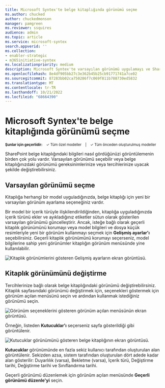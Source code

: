```yaml
---
title: Microsoft Syntex'te belge kitaplığında görünümü seçme
ms.author: chucked
author: chuckedmonson
manager: pamgreen
ms.reviewer: ssquires
audience: admin
ms.topic: article
ms.service: microsoft-syntex
search.appverid: ''
ms.collection:
- enabler-strategic
- m365initiative-syntex
ms.localizationpriority: medium
description: Microsoft Syntex'te varsayılan görünümü uygulamayı ve SharePoint belge kitaplığını görüntülemeyi öğrenin.
ms.openlocfilehash: 8e4df905bb27c3e362b45b25cb91771741a7ce02
ms.sourcegitcommit: 87283bb02ca750286f7c069f811b788730ed5832
ms.translationtype: MT
ms.contentlocale: tr-TR
ms.lasthandoff: 10/21/2022
ms.locfileid: "68664390"
---
```

# <a name="choose-the-view-in-a-document-library-in-microsoft-syntex"></a>Microsoft Syntex'te belge kitaplığında görünümü seçme

<sup>**Şunlar için geçerlidir:**  &ensp; &#10003; Tüm özel modeller &ensp; | &ensp; &#10003; Tüm önceden oluşturulmuş modeller</sup>

SharePoint belge kitaplığındaki bilgileri nasıl gördüğünüzi görüntülemenin birden çok yolu vardır. Varsayılan görünümü seçebilir veya belge kitaplığınızdaki görünümü gereksinimlerinize veya tercihlerinize uyacak şekilde değiştirebilirsiniz.

## <a name="choose-the-default-view"></a>Varsayılan görünümü seçme

Kitaplığa herhangi bir model uyguladığınızda, belge kitaplığı için yeni bir varsayılan görünüm ayarlama seçeneğiniz vardır. 

Bir model bir içerik türüyle ilişkilendirildiğinden, kitaplığa uyguladığınızda içerik türünü ekler ve ayıkladığınız etiketler sütun olarak gösterilen varsayılan görünümü güncelleştirir. Ancak, isteğe bağlı olarak geçerli kitaplık görünümünü korumayı veya model bilgileri ve dosya küçük resimleriyle yeni bir görünüm kullanmayı seçmek için **Gelişmiş ayarlar'ı** seçebilirsiniz. Geçerli kitaplık görünümünü korumayı seçerseniz, model bilgilerine sahip yeni görünümler kitaplığın görünüm menüsünde yine kullanılabilir.

   ![Kitaplık görünümlerini gösteren Gelişmiş ayarların ekran görüntüsü.](../media/content-understanding/library-view.png)

## <a name="change-the-library-view"></a>Kitaplık görünümünü değiştirme

Tercihlerinize bağlı olarak belge kitaplığındaki görünümü değiştirebilirsiniz. Kitaplık sayfasındaki görünümü değiştirmek için, seçenekleri göstermek için görünüm açılan menüsünü seçin ve ardından kullanmak istediğiniz görünümü seçin.

   ![Görünüm seçeneklerini gösteren görünüm açılan menüsünün ekran görüntüsü.](../media/content-understanding/document-library-view-menu.png) 

Örneğin, listeden **Kutucuklar'ı** seçerseniz sayfa gösterildiği gibi görüntülenir.

   ![Kutucuklar görünümünü gösteren belge kitaplığının ekran görüntüsü.](../media/content-understanding/document-library-tiles-view.png) 

**Kutucuklar** görünümünde en fazla sekiz kullanıcı tarafından oluşturulan alan görüntülenir. Sekizden azsa, sistem tarafından oluşturulan dört adede kadar alan gösterilir: Duyarlılık (varsa), Bekletme (varsa), İçerik türü, Değiştirme tarihi, Değiştirme tarihi ve Sınıflandırma tarihi.

Geçerli görünümü düzenlemek için görünüm açılan menüsünde **Geçerli görünümü düzenle'yi** seçin.



